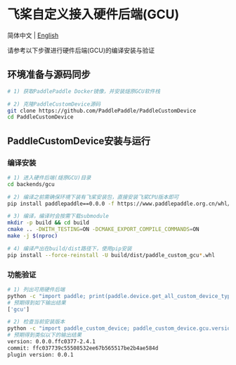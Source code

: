 # 飞桨自定义接入硬件后端(GCU)

简体中文 | [English](./README.md)

请参考以下步骤进行硬件后端(GCU)的编译安装与验证

## 环境准备与源码同步

```bash
# 1) 获取PaddlePaddle Docker镜像，并安装燧原GCU软件栈

# 2) 克隆PaddleCustomDevice源码
git clone https://github.com/PaddlePaddle/PaddleCustomDevice
cd PaddleCustomDevice
```

## PaddleCustomDevice安装与运行

### 编译安装

```bash
# 1) 进入硬件后端(燧原GCU)目录
cd backends/gcu

# 2) 编译之前需确保环境下装有飞桨安装包，直接安装飞桨CPU版本即可
pip install paddlepaddle==0.0.0 -f https://www.paddlepaddle.org.cn/whl/linux/cpu-mkl/develop.html

# 3) 编译，编译时会按需下载submodule
mkdir -p build && cd build
cmake .. -DWITH_TESTING=ON -DCMAKE_EXPORT_COMPILE_COMMANDS=ON
make -j $(nproc)

# 4) 编译产出在build/dist路径下，使用pip安装
pip install --force-reinstall -U build/dist/paddle_custom_gcu*.whl
```

### 功能验证

```bash
# 1) 列出可用硬件后端
python -c "import paddle; print(paddle.device.get_all_custom_device_type())"
# 预期得到如下输出结果
['gcu']

# 2) 检查当前安装版本
python -c "import paddle_custom_device; paddle_custom_device.gcu.version()"
# 预期得到类似以下的输出结果
version: 0.0.0.ffc0377-2.4.1
commit: ffc037739c55508532ee67b565517be2b4ae584d
plugin version: 0.0.1
```
